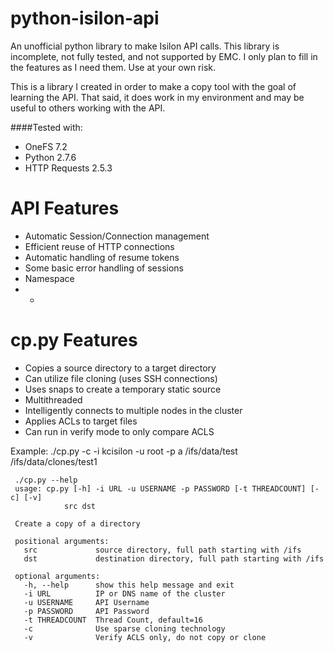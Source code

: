 python-isilon-api
=================

An unofficial python library to make Isilon API calls. This library is incomplete, 
not fully tested, and not supported by EMC. I only plan to fill in the features as 
I need them.  Use at your own risk.

This is a library I created in order to make a copy tool with the goal 
of learning the API.  That said, it does work in my environment and
may be useful to others working with the API. 

####Tested with:

- OneFS 7.2
- Python 2.7.6
- HTTP Requests 2.5.3

API Features
============
- Automatic Session/Connection management
- Efficient reuse of HTTP connections
- Automatic handling of resume tokens
- Some basic error handling of sessions
- Namespace 
- - 

cp.py Features
==============
- Copies a source directory to a target directory
- Can utilize file cloning (uses SSH connections)
- Uses snaps to create a temporary static source
- Multithreaded
- Intelligently connects to multiple nodes in the cluster
- Applies ACLs to target files
- Can run in verify mode to only compare ACLS

Example: ./cp.py -c -i kcisilon -u root -p a /ifs/data/test /ifs/data/clones/test1

```
 ./cp.py --help  
 usage: cp.py [-h] -i URL -u USERNAME -p PASSWORD [-t THREADCOUNT] [-c] [-v]  
            src dst  
 
 Create a copy of a directory 
  
 positional arguments:  
   src             source directory, full path starting with /ifs  
   dst             destination directory, full path starting with /ifs  
 
 optional arguments:  
   -h, --help      show this help message and exit  
   -i URL          IP or DNS name of the cluster  
   -u USERNAME     API Username  
   -p PASSWORD     API Password  
   -t THREADCOUNT  Thread Count, default=16  
   -c              Use sparse cloning technology  
   -v              Verify ACLS only, do not copy or clone  
```
